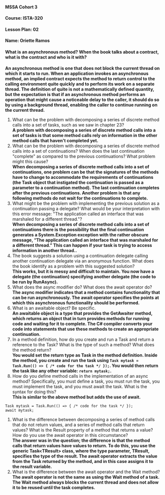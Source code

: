 ﻿#### MSSA Cohort 3
#### Course: ISTA-320
#### Lesson Plan: 02
#### Name: Oriette Ramos
####  What is an asynchronous method? When the book talks about a contract, what is the contract and who is it with?  
**An asynchronous method is one that does not block the current thread on which it starts to run. When an application invokes an asynchronous method, an implied contract expects the method to return control to the calling environment quite quickly and to perform its work on a separate thread. The definition of quite is not a mathematically defined quantity, but the expectation is that if an asynchronous method performs an operation that might cause a noticeable delay to the caller, it should do so by using a background thread, enabling the caller to continue running on the current thread.**
1. What can be the problem with decomposing a series of discrete method calls into a set of tasks, such as we saw in chapter 23?  
**A problem with decomposing a series of discrete method calls into a set of tasks is that some method calls rely on information in the other method calls that haven't completed yet.**
1. What can be the problem with decomposing a series of discrete method calls into a set of continuations? When does the last continuation "complete" as compared to the previous continuations? What problem might this cause?  
**When decomposing a series of discrete method calls into a set of continuations, one problem can be that the signatures of the methods have to change to accommodate the requirements of continuations (the Task object that instigated the continuation is passed as a parameter to a continuation method). The last continuation completes after the previous continuations. Another problem is that any following methods do not wait for the continuations to complete.**
1. What might be the problem with implementing the previous solution as a continuation passing a delegate? What would be your interpretation with this error message: "The application called an interface that was marshaled for a different thread."?  
**When decomposing a series of discrete method calls into a set of continuations there is the possibility that the final continuation generates a System.Exception exception with the rather obscure message, “The application called an interface that was marshaled for a different thread.” This can happen if your task is trying to access information in another thread..**
1. The book suggests a solution using a continuation delegate calling another continuation delegate via an anonymous function. What does the book identify as a problem with this suggested solution?  
**This works, but it is messy and difficult to maintain. You now have a delegate (the continuation) specifying another delegate (the code to be run by RunAsync).**
1. What does the async modifier do? What does the await operator do?  
**The async modifier indicates that a method contains functionality that can be run asynchronously. The await operator specifies the points at which this asynchronous functionality should be performed.**
1. What is an awaitable object? Be specific.  
**An awaitable object is a type that provides the GetAwaiter method, which returns an object that in turn provides methods for running code and waiting for it to complete. The C# compiler converts your code into statements that use these methods to create an appropriate continuation.**
1. In a method definition, how do you create and run a Task and return a reference to the Task? What is the type of such a method? What does the method return?  
**You would set the return type as Task in the method definition. Inside the method, you create and run the task using `Task mytask = Task.Run(() => { /* code for the task */ });`. You would then return the task like any other variable: `return mytask;`.**
1. How do you define method calls in the implementation of an async method? Specifically, you must define a task, you must run the task, you must implement the task, and you must await the task. What is the syntax for doing this?  
**This is similar to the above method but adds the use of await.**
```
Task mytask = Task.Run(() => { /* code for the task */ });
await mytask;
```
1. What is the difference between decomposing a series of method calls that do not return values, and a series of method calls that return values? What is the Result property of a method that returns a value? How do you use the await operator in this circumstance?  
**The answer was in the question; the difference is that the method calls that return values have values to return. To do this, you use the generic Task\<TResult> class, where the type parameter, TResult, specifies the type of the result. The await operator extracts the value from the Task returned by the method, and in this case assigns it to the result variable.**
1. What is the difference between the await operator and the Wait method?  
**The await operator is not the same as using the Wait method of a task. The Wait method always blocks the current thread and does not allow it to be reused until the task completes.**